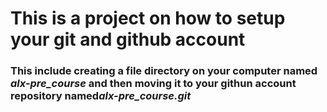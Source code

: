 ﻿# This is a project on how to setup your git and github account
### This include creating a file directory on your computer named *alx-pre_course* and then moving it to your githun account repository named*alx-pre_course.git* 